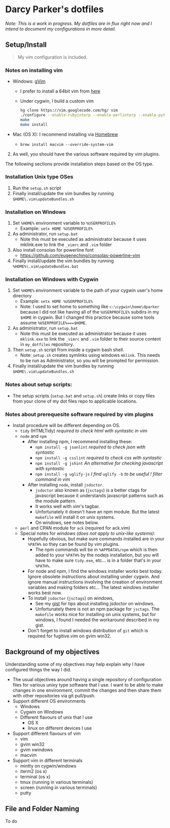# Darcy Parker's dotfiles

_Note: This is a work in progress.  My dotfiles are in flux right now and I intend to document
my configurations in more detail._

## Setup/Install

> My vim configuration is included.

### Notes on installing vim

* Windows: [gVim](http://www.vim.org/download.php#pc)
    * I prefer to install a 64bit vim from [here](https://bitbucket.org/Haroogan/vim-for-windows/src)
    * Under cygwin, I build a custom vim

        ``` bash
        hg clone https://vim.googlecode.com/hg/ vim
        ./configure --enable-rubyinterp --enable-perlinterp --enable-pythoninterp --enable-gui=no --enable-multibyte --with-features=huge
        make
        make install
        ```

* Mac (OS X): I recommend installing via
  [Homebrew](http://mxcl.github.com/homebrew/)
    * `brew install macvim --override-system-vim`

2.  As well, you should have the various software required by vim plugins.

The following sections provide installation steps based on the OS type.

### Installation Unix type OSes
1. Run the `setup.sh` script
2. Finally install/update the vim bundles by running `$HOME\.vim\updateBundles.sh`

### Installation on Windows
1. Set `%HOME%` environment variable to `%USERPROFILE%`
    * Example: `setx HOME %USERPROFILE%`
2. As administrator, run `setup.bat`
    * Note this must be executed as administrator because it uses mklink.exe to link
      the `_vimrc` and `.vim` folder
3. Also install consolas for powerline font
    * https://github.com/eugeneching/consolas-powerline-vim
4. Finally install/update the vim bundles by running `%HOME%\.vim\updateBundles.bat`

### Installation on Windows with Cygwin
1. Set `%HOME%` environment variable to the path of your cygwin user's home directory
    * Example: `setx HOME %USERPROFILE%`
    * Note: I used to set home to something like `c:\cygwin\home\dparker` because I
      did not like having all of the `%USERPROFILE%` subdirs in my `$HOME` in cygwin.
      But I changed this practice because some tools assume `%USERPROFILE%===$HOME`.
2. As administrator, run `setup.bat`
    *  Note this must be executed as administrator because it uses `mklink.exe` to link
       the `_vimrc` and `.vim` folder to their source content in `my_dotfiles` repository.
3. Then `setup.sh` script from inside a cygwin bash shell.
    * Note: `setup.sh` creates symlinks using windows `mklink`. This needs to be run as
      Administrator, so you will be prompted for permission.
4. Finally install/update the vim bundles by running `$HOME\.vim\updateBundles.sh`

### Notes about setup scripts:
* The setup scripts (`setup.bat` and `setup.sh`) create links or copy files from your
  clone of my dot files repo to applicable locations.

### Notes about prerequesite software required by vim plugins
* Install procedure will be different depending on OS.
    * `tidy` (HTMLTidy) _required to check html with syntastic in vim_
    * `node` and `npm`
        * After installing npm, I recommend installing these:
            * `npm install -g jsonlint`  _required to check json with syntastic_
            * `npm install -g csslint`  _required to check css with syntastic_
            * `npm install -g jshint`  _An alternative for checking javascript with syntastic_
            * `npm install -g uglify-js`  _I find_ `uglify -b` _to be useful ! filter command in
              vim_
        * After installing `node`, install `jsdoctor`.
           * `jsdoctor` also known as (`jsctags`) is a better ctags for javascript because it
              understands javascript patterns such as the module pattern.
           * It works well with vim's tagbar.
           * Unfortunately it doesn't have an npm module. But the latest `makefile` will install it
             on unix systems.
           * On windows, see notes below.
    * `perl` and CPAN module for `ack`  (required for ack.vim)
    * Special notes for *windows* _(does not apply to unix-like systems)_:
        * Hopefully obvious, but make sure commands installed are in your `%PATH%` so they can be
          found by vim plugins.
            * The npm commands will be in `%APPDATA%/npm` which is then added to
              your `%PATH%` by the nodejs installation, but you will have to make sure
              `tidy.exe`, etc... is in a folder that's in your `%PATH%`.
        * For node and npm, I find the windows installer works best today. Ignore obsolete
          instructions about installing under cygwin. And ignore manual instructions involving the
          creation of environment variables and making folders etc... The latest windows installer
          works best now.
        * To install `jsdoctor` (`jsctags`) on windows,
            * See my [gist](https://gist.github.com/1438882) for tips about installing jsdoctor on
              windows.
            * Unfortunately there is not an npm package for `jsctags`. The `makefile` works nice
              for installing on unix systems, but for windows, I found I needed the workaround
              described in my gist.
        * Don't forget to install windows distribution of `git` which is required for fugitive.vim
          on gvim win32.

## Background of my objectives

Understanding some of my objectives may help explain why I have configured things the way I did.

* The usual objectives around having a single repository of configuration files for various
  unixy type software that I use.  I want to be able to make changes in one environment, commit
  the changes and then share them with other repositories via git pull/push.
* Support different OS environments
    * Windows
    * Cygwin on Windows
    * Different flavours of unix that I use
        * OS X
        * linux on different devices I use
* Support different flavours of vim
    * vim
    * gvim win32
    * gvim xwindows
    * macvim
* Support vim in different terminals
    * mintty on cygwin/windows
    * iterm2 (os x)
    * terminal (os x)
    * tmux (running in various terminals)
    * screen (running in various terminals)
    * putty

## File and Folder Naming

To do
